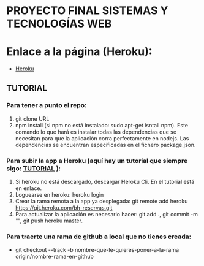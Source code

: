 # PROYECTO FINAL SISTEMAS Y TECNOLOGÍAS WEB

# Enlace a la página (Heroku):

* [Heroku](https://bh-reservas.herokuapp.com/)

## TUTORIAL

### Para tener a punto el repo:
1. git clone URL
2. npm install (si npm no está instalado: sudo apt-get isntall npm). Este comando lo que hará es instalar todas las dependencias que se necesitan para que la aplicación corra perfectamente en nodejs. Las dependencias se encuentran especificadas en el fichero package.json.

### Para subir la app a Heroku (aquí hay un tutorial que siempre sigo: [TUTORIAL](https://devcenter.heroku.com/articles/getting-started-with-nodejs#introduction) ):
1. Si heroku no está descargado, descargar Heroku Cli. En el tutorial está en enlace. 
2. Loguearse en heroku: heroku login
3. Crear la rama remota a la app ya desplegada: git remote add heroku https://git.heroku.com/bh-reservas.git
4. Para actualizar la aplicación es necesario hacer:
 git add ., git commit -m "", git push heroku master.

### Para traerte una rama de github a local que no tienes creada:
* git checkout --track -b nombre-que-le-quieres-poner-a-la-rama origin/nombre-rama-en-github
